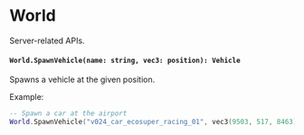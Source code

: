# World

Server-related APIs.

#### `World.SpawnVehicle(name: string, vec3: position): Vehicle`

Spawns a vehicle at the given position.

Example:
```lua
-- Spawn a car at the airport
World.SpawnVehicle("v024_car_ecosuper_racing_01", vec3(9503, 517, 8463))
```